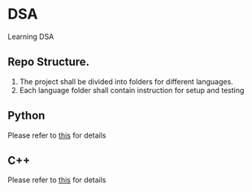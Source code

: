 # DSA
Learning DSA

## Repo Structure.
1. The project shall be divided into folders for different languages.
2. Each language folder shall contain instruction for setup and testing

## Python
Please refer to [this](./python/README.md) for details

## C++
Please refer to [this](./cpp/README.md) for details